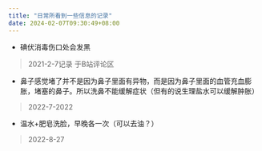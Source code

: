```yaml
---
title: "日常所看到一些信息的记录"
date: 2024-02-07T09:30:49+08:00
---
```


* 碘伏消毒伤口处会发黑
> 2021-2-7记录 于B站评论区
* 鼻子感觉堵了并不是因为鼻子里面有异物，而是因为鼻子里面的血管充血膨胀，堵塞的鼻子。所以洗鼻不能缓解症状（但有的说生理盐水可以缓解肿胀）
> 2022-7-2022
* 温水+肥皂洗脸，早晚各一次（可以去油？）
> 2022-8-27